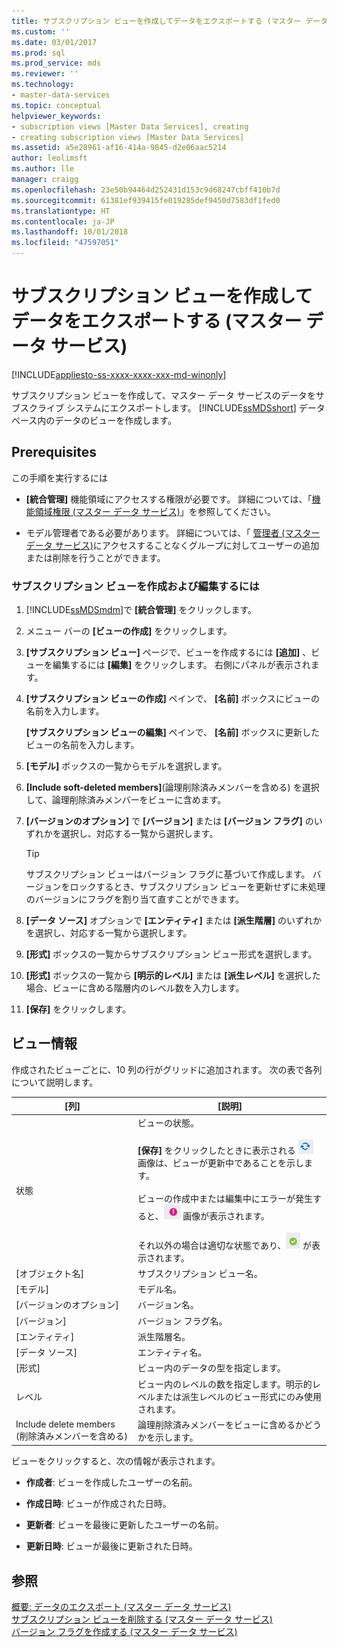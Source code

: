 ```yaml
---
title: サブスクリプション ビューを作成してデータをエクスポートする (マスター データ サービス) | Microsoft Docs
ms.custom: ''
ms.date: 03/01/2017
ms.prod: sql
ms.prod_service: mds
ms.reviewer: ''
ms.technology:
- master-data-services
ms.topic: conceptual
helpviewer_keywords:
- subscription views [Master Data Services], creating
- creating subscription views [Master Data Services]
ms.assetid: a5e28961-af16-414a-9845-d2e06aac5214
author: leolimsft
ms.author: lle
manager: craigg
ms.openlocfilehash: 23e50b94464d252431d153c9d68247cbff410b7d
ms.sourcegitcommit: 61381ef939415fe019285def9450d7583df1fed0
ms.translationtype: HT
ms.contentlocale: ja-JP
ms.lasthandoff: 10/01/2018
ms.locfileid: "47597051"
---
```

# <a name="create-a-subscription-view-to-export-data-master-data-services"></a>サブスクリプション ビューを作成してデータをエクスポートする (マスター データ サービス)

[!INCLUDE[appliesto-ss-xxxx-xxxx-xxx-md-winonly](../includes/appliesto-ss-xxxx-xxxx-xxx-md-winonly.md)]

  サブスクリプション ビューを作成して、マスター データ サービスのデータをサブスクライブ システムにエクスポートします。 [!INCLUDE[ssMDSshort](../includes/ssmdsshort-md.md)] データベース内のデータのビューを作成します。  
  
## <a name="prerequisites"></a>Prerequisites  
 この手順を実行するには  
  
-   **[統合管理]** 機能領域にアクセスする権限が必要です。 詳細については、「[機能領域権限 (マスター データ サービス)](../master-data-services/functional-area-permissions-master-data-services.md)」を参照してください。  
  
-   モデル管理者である必要があります。 詳細については、「 [管理者 (マスター データ サービス)](../master-data-services/administrators-master-data-services.md)にアクセスすることなくグループに対してユーザーの追加または削除を行うことができます。  
  
### <a name="to-create-and-edit-a-subscription-view"></a>サブスクリプション ビューを作成および編集するには  
  
1.  [!INCLUDE[ssMDSmdm](../includes/ssmdsmdm-md.md)]で **[統合管理]** をクリックします。  
  
2.  メニュー バーの **[ビューの作成]** をクリックします。  
  
3.  **[サブスクリプション ビュー]** ページで、ビューを作成するには **[追加]** 、ビューを編集するには **[編集]** をクリックします。 右側にパネルが表示されます。  
  
4.  **[サブスクリプション ビューの作成]** ペインで、 **[名前]** ボックスにビューの名前を入力します。  
  
     **[サブスクリプション ビューの編集]** ペインで、 **[名前]** ボックスに更新したビューの名前を入力します。  
  
5.  **[モデル]** ボックスの一覧からモデルを選択します。  
  
6.  **[Include soft-deleted members]**(論理削除済みメンバーを含める) を選択して、論理削除済みメンバーをビューに含めます。  
  
7.  **[バージョンのオプション]** で **[バージョン]** または **[バージョン フラグ]** のいずれかを選択し、対応する一覧から選択します。  
  
    > [!TIP]  
    >  サブスクリプション ビューはバージョン フラグに基づいて作成します。 バージョンをロックするとき、サブスクリプション ビューを更新せずに未処理のバージョンにフラグを割り当て直すことができます。  
  
8.  **[データ ソース]** オプションで **[エンティティ]** または **[派生階層]** のいずれかを選択し、対応する一覧から選択します。  
  
9. **[形式]** ボックスの一覧からサブスクリプション ビュー形式を選択します。  
  
10. **[形式]** ボックスの一覧から **[明示的レベル]** または **[派生レベル]** を選択した場合、ビューに含める階層内のレベル数を入力します。  
  
11. **[保存]** をクリックします。  
  
## <a name="view-information"></a>ビュー情報  
 作成されたビューごとに、10 列の行がグリッドに追加されます。 次の表で各列について説明します。  
  
|[列]|[説明]|  
|------------|-----------------|  
|状態|ビューの状態。<br /><br /> **[保存]** をクリックしたときに表示される ![更新中状態のアイコン](../master-data-services/media/mds-statusicon-updating.png "更新中状態のアイコン") 画像は、ビューが更新中であることを示します。<br /><br /> ビューの作成中または編集中にエラーが発生すると、![エラー状態のアイコン](../master-data-services/media/mds-statusicon-error.png "エラー状態のアイコン") 画像が表示されます。<br /><br /> それ以外の場合は適切な状態であり、![適切な状態のアイコン](../master-data-services/media/mds-statusicon-ok.png "適切な状態のアイコン") が表示されます。|  
|[オブジェクト名]|サブスクリプション ビュー名。|  
|[モデル]|モデル名。|  
|[バージョンのオプション]|バージョン名。|  
|[バージョン]|バージョン フラグ名。|  
|[エンティティ]|派生階層名。|  
|[データ ソース]|エンティティ名。|  
|[形式]|ビュー内のデータの型を指定します。|  
|レベル|ビュー内のレベルの数を指定します。明示的レベルまたは派生レベルのビュー形式にのみ使用されます。|  
|Include delete members (削除済みメンバーを含める)|論理削除済みメンバーをビューに含めるかどうかを示します。|  
  
 ビューをクリックすると、次の情報が表示されます。  
  
-   **作成者**: ビューを作成したユーザーの名前。  
  
-   **作成日時**: ビューが作成された日時。  
  
-   **更新者**: ビューを最後に更新したユーザーの名前。  
  
-   **更新日時**: ビューが最後に更新された日時。  
  
## <a name="see-also"></a>参照  
 [概要: データのエクスポート (マスター データ サービス)](../master-data-services/overview-exporting-data-master-data-services.md)   
 [サブスクリプション ビューを削除する &#40;マスター データ サービス&#41;](../master-data-services/delete-a-subscription-view-master-data-services.md)   
 [バージョン フラグを作成する (マスター データ サービス)](../master-data-services/create-a-version-flag-master-data-services.md)  
  
  
